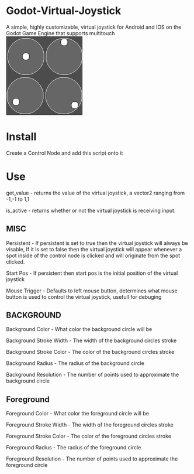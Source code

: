 # Godot-Virtual-Joystick
A simple, highly customizable, virtual joystick for Android and IOS on the Godot Game Engine that supports multitouch
![alt text](VirtualJoystick.png "Example Virtual Joystick")

# Install
Create a Control Node and add this script onto it

# Use
get_value - returns the value of the virtual joystick, a vector2 ranging from -1,-1 to 1,1

is_active - returns whether or not the virtual joystick is receiving input.

## MISC
Persistent - If persistent is set to true then the virtual joystick will always be visable, If it is set to false then the virtual joystick will appear whenever a spot inside of the control node is clicked and will originate from the spot clicked.

Start Pos - If persistent then start pos is the initial position of the virtual joystick

Mouse Trigger - Defaults to left mouse button, determines what mouse button is used to control the virtual joystick, usefull for debuging

## BACKGROUND
Background Color - What color the background circle will be

Background Stroke Width - The width of the background circles stroke

Background Stroke Color - The color of the background circles stroke

Background Radius - The radius of the background circle

Background Resolution - The number of points used to approximate the background circle

## Foreground
Foreground Color - What color the foreground circle will be

Foreground Stroke Width - The width of the foreground circles stroke

Foreground Stroke Color - The color of the foreground circles stroke

Foreground Radius - The radius of the foreground circle

Foreground Resolution - The number of points used to approximate the foreground circle
